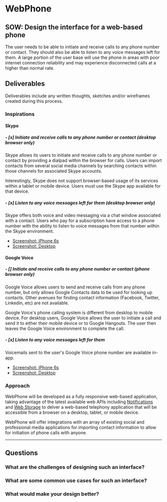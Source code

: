 # WebPhone

## SOW: Design the interface for a web-based phone
The user needs to be able to initiate and receive calls to any phone number or contact. They should also be able to listen to any voice messages left for them. A large portion of the user base will use the phone in areas with poor internet connection reliability and may experience disconnected calls at a higher than normal rate.

## Deliverables
Deliverables include any written thoughts, sketches and/or wireframes created during this process.

### Inspirations

#### Skype

##### - [x] Initiate and receive calls to any phone number or contact (_desktop browser only_)

Skype allows its users to initiate and receive calls to any phone number or contact by providing a dialpad within the browser for calls. Users can import contacts from several social media channels by searching contacts within those channels for associated Skype accounts.

Interestingly, Skype does not support browser-based usage of its services within a tablet or mobile device. Users must use the Skype app available for that device.

##### - [x] Listen to any voice messages left for them (_desktop browser only_)

Skype offers both voice and video messaging via a chat window associated with a contact. Users who pay for a subscription have access to a phone number with the ability to listen to voice messages from that number within the Skype environment.

* [Screenshot: iPhone 6s](https://www.evernote.com/l/ANwAvyTCbWFLA43E-a7Oc4oiSI0nO4DIkOUB/image.png)
* [Screenshot: Desktop](https://www.evernote.com/l/ANyu6uILx_NBA4gMlXYgNNxdRpK9D_rQetcB/image.png)

#### Google Voice

##### - [] Initiate and receive calls to any phone number or contact (_phone browser only_)

Google Voice allows users to send and receive calls from any phone number, but only allows Google Contacts data to be used for looking up contacts. Other avenues for finding contact information (Facebook, Twitter, Linkedin, etc) are not available.

Google Voice's phone calling system is different from desktop to mobile device. For desktop users, Google Voice allows the user to initiate a call and send it to either their mobile device or to Google Hangouts. The user then leaves the Google Voice environment to complete the call.

##### - [x] Listen to any voice messages left for them

Voicemails sent to the user's Google Voice phone number are available in-app.

* [Screenshot: iPhone 6s](https://www.evernote.com/l/ANx9C2xuN2tD3LXI8O9fq16JPwGltVXenNAB/image.png)
* [Screenshot: Desktop](https://www.evernote.com/l/ANzERO2Lz-9EkK0DALIATeIjl1r7KgbCYc4B/image.png)

### Approach

WebPhone will be developed as a fully responsive web-based application, taking advantage of the latest available web APIs including [Notifications](https://developer.mozilla.org/en-US/docs/Web/API/Notifications_API) and [Web Storage](https://developer.mozilla.org/en-US/docs/Web/API/Notifications_API) to delver a web-based telephony application that will be accessible from a browser on a desktop, tablet, or mobile device.

WebPhone will offer integrations with an array of existing social and professional media applications for importing contact information to allow for initiation of phone calls with anyone.

----

## Questions

### What are the challenges of designing such an interface?

### What are some common use cases for such an interface?

### What would make your design better?
